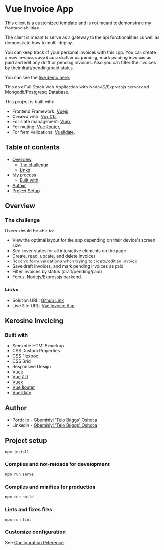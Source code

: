 # Vue Invoice App

This client is a customized template and is not meant to demonstrate my frontend abilities.

The client is meant to serve as a gateway to the api functionalities as well as demonstrate how to multi-deploy.

 You can keep track of your personal invoices with this app. You can create a new invoice, save it as a draft or as pending, mark pending invoices as paid and edit any draft or pending invoices. Also you can filter the invoices by their draft/pending/paid status.

You can see the [live demo here.](https://fozoglu-vue-invoice-app.surge.sh/)

This as a Full Stack Web Application with NodeJS/Expressjs server and Mongodb/Postgresql Database.

This project is built with:

- Frontend Framework: [Vuejs](https://vuejs.org/)
- Created with: [Vue CLI](https://cli.vuejs.org/),
- For state management: [Vuex](https://vuex.vuejs.org/),
- For routing: [Vue Router](https://router.vuejs.org/),
- For form validations: [Vuelidate](https://vuelidate.js.org/).

## Table of contents

- [Overview](#overview)
  - [The challenge](#the-challenge)
  - [Links](#links)
- [My process](#my-process)
  - [Built with](#built-with)
- [Author](#author)
- [Project Setup](#project-setup)

## Overview

### The challenge

Users should be able to:

- View the optimal layout for the app depending on their device's screen size
- See hover states for all interactive elements on the page
- Create, read, update, and delete invoices
- Receive form validations when trying to create/edit an invoice
- Save draft invoices, and mark pending invoices as paid
- Filter invoices by status (draft/pending/paid)
- Focus: Nodejs/Expressjs backend.

### Links

- Solution URL: [Github Link](https://github.com/ocdkerosine/kerosine-invoicing)
- Live Site URL: [Vue Invoice App](https://kerosine-invoicing.kerosinecoding.com/)

## Kerosine Invoicing

### Built with

- Semantic HTML5 markup
- CSS Custom Properties
- CSS Flexbox
- CSS Grid
- Responsive Design
- [Vuejs](https://vuejs.org/)
- [Vue CLI](https://cli.vuejs.org/)
- [Vuex](https://vuex.vuejs.org/)
- [Vue Router](https://router.vuejs.org/)
- [Vuelidate](https://vuelidate.js.org/)

## Author

- Portfolio - [Gbeminiyi 'Telo Briggs' Oshoba](https://portfolio.kerosinecoding.com/)
- Linkedin - [Gbeminiyi 'Telo Briggs' Oshoba](https://www.linkedin.com/in/gbeminiyi/)

## Project setup

```
npm install
```

### Compiles and hot-reloads for development

```
npm run serve
```

### Compiles and minifies for production

```
npm run build
```

### Lints and fixes files

```
npm run lint
```

### Customize configuration

See [Configuration Reference](https://cli.vuejs.org/config/).
